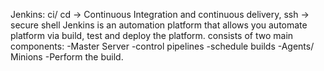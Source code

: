Jenkins: ci/ cd  -> Continuous Integration and continuous delivery, ssh -> secure shell 
Jenkins is an automation platform that allows you automate platform via build, test and deploy the platform. 
consists of two main components: 
-Master Server
	-control pipelines
	-schedule builds
-Agents/ Minions
	-Perform the build.
